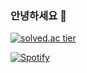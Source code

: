 ### 안녕하세요 👋

[![solved.ac tier](http://mazassumnida.wtf/api/generate_badge?boj=lostchild)](https://solved.ac/lostchild)
   
[![Spotify](https://novatorem.bgstatic.vercel.app/api/spotify)](https://open.spotify.com/user/11153360645)

<!--
**GLLSLP/GLLSLP** is a ✨ _special_ ✨ repository because its `README.md` (this file) appears on your GitHub profile.

Here are some ideas to get you started:

- 🔭 I’m currently working on ...
- 🌱 I’m currently learning ...
- 👯 I’m looking to collaborate on ...
- 🤔 I’m looking for help with ...
- 💬 Ask me about ...
- 📫 How to reach me: ...
- 😄 Pronouns: ...
- ⚡ Fun fact: ...
-->
